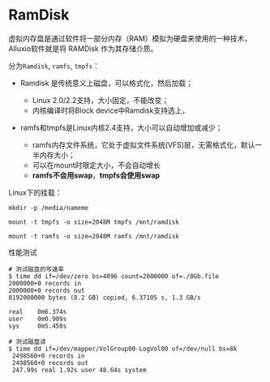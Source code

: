 # RamDisk

虚拟内存盘是通过软件将一部分内存（RAM）模拟为硬盘来使用的一种技术，Alluxio软件就是将 RAMDisk 作为其存储介质。

分为`Ramdisk`, `ramfs`, `tmpfs`：

- Ramdisk 是传统意义上磁盘，可以格式化，然后加载；

  - Linux 2.0/2.2支持，大小固定，不能改变；
  - 内核编译时将Block device中Ramdisk支持选上，

- ramfs和tmpfs是Linux内核2.4支持，大小可以自动增加或减少；

  - ramfs内存文件系统，它处于虚拟文件系统(VFS)层，无需格式化，默认一半内存大小；
  - 可以在mount时限定大小，不会自动增长
  - **ramfs不会用swap**，**tmpfs会使用swap**
  
  

Linux下的挂载：

``` shell
mkdir -p /media/nameme

mount -t tmpfs -o size=2048M tmpfs /mnt/ramdisk

mount -t ramfs -o size=2048M ramfs /mnt/ramdisk
```



性能测试

```shell
# 测试磁盘的写速率
$ time dd if=/dev/zero bs=4096 count=2000000 of=./8Gb.file
2000000+0 records in
2000000+0 records out
8192000000 bytes (8.2 GB) copied, 6.37105 s, 1.3 GB/s

real    0m6.374s
user    0m0.909s
sys     0m5.450s

# 测试磁盘读
$ time dd if=/dev/mapper/VolGroup00-LogVol00 of=/dev/null bs=8k
 2498560+0 records in
 2498560+0 records out
 247.99s real 1.92s user 48.64s system
```

